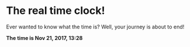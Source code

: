 # The real time clock!

Ever wanted to know what the time is? Well, your journey is about to end!

**The time is Nov 21, 2017, 13:28**